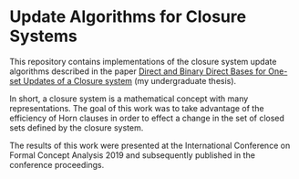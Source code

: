 # Update Algorithms for Closure Systems #

This repository contains implementations of the closure system update algorithms
described in the paper [Direct and Binary Direct Bases for One-set Updates of a Closure system](https://arxiv.org/abs/1810.08684) (my undergraduate thesis).

In short, a closure system is a mathematical concept with many representations.
The goal of this work was to take advantage of the efficiency of Horn clauses
in order to effect a change in the set of closed sets defined by the closure
system.

The results of this work were presented at the International Conference on
Formal Concept Analysis 2019 and subsequently published in the conference
proceedings.